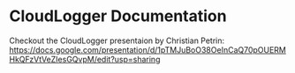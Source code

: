 # CloudLogger Documentation

Checkout the CloudLogger presentaion by Christian Petrin: https://docs.google.com/presentation/d/1pTMJuBoO38OeInCaQ70pOUERMHkQFzVtVeZIesGQvpM/edit?usp=sharing
